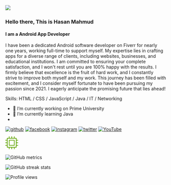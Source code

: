 ![](https://mdhasanmahmud.000webhostapp.com/githubprofile/playwithandroid.jpg)

### Hello there, This is Hasan Mahmud 
#### I am a Android App Developer

I have been a dedicated Android software developer on Fiverr for nearly one years, working full-time to support myself. My expertise lies in crafting apps for a diverse range of clients, including websites, businesses, and educational institutions. I am committed to ensuring your complete satisfaction, and I won't rest until you are 100% happy with the results. I firmly believe that excellence is the fruit of hard work, and I constantly strive to improve both myself and my work. This journey has been filled with excitement, and I consider myself fortunate to have been pursuing my passion since 2021. I eagerly anticipate the promising future that lies ahead!

Skills:  HTML / CSS / JavaScript / Java / IT / Networking

- 🔭 I’m currently working on Prime University 
- 🌱 I’m currently learning Java 
- 

[<img src='https://cdn.jsdelivr.net/npm/simple-icons@3.0.1/icons/github.svg' alt='github' height='40'>](https://github.com/AppBondTech)  [<img src='https://cdn.jsdelivr.net/npm/simple-icons@3.0.1/icons/facebook.svg' alt='facebook' height='40'>](https://www.facebook.com/hasan.appdev)  [<img src='https://cdn.jsdelivr.net/npm/simple-icons@3.0.1/icons/instagram.svg' alt='instagram' height='40'>]()  [<img src='https://cdn.jsdelivr.net/npm/simple-icons@3.0.1/icons/twitter.svg' alt='twitter' height='40'>]()  [<img src='https://cdn.jsdelivr.net/npm/simple-icons@3.0.1/icons/youtube.svg' alt='YouTube' height='40'>](https://www.youtube.com/channel/UCmNhlpxcbF5uNRJ_LsvGS9A) 

<a href='https://docs.github.com/en/developers'><img src='https://raw.githubusercontent.com/acervenky/animated-github-badges/master/assets/devbadge.gif' width='40' height='40'></a> 

![GitHub metrics](https://metrics.lecoq.io/AppBondTech)  

![GitHub streak stats](https://github-readme-streak-stats.herokuapp.com/?user=AppBondTech)  

![Profile views](https://gpvc.arturio.dev/AppBondTech)  
